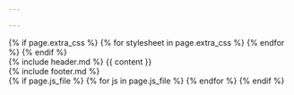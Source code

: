```yaml
---

---
```


<!DOCTYPE html>
<html lang="id">
	<head>
		<meta charset="utf-8">
		<meta name="viewport" content="width=device-width, initial-scale=1.0">
		<meta property="og:url" content="{{ site.url }}{{ page.url }}">
		<meta property="og:locale" content="id_ID">
		<meta property="og:type" content="website" />
		<meta property="og:title" content="{{ site.title }} | {{ page.title }}">
		<meta name="description" content="{{ site.description | truncate: 160 }}">
		<meta property="og:description" content="{{ site.description | truncate: 160 }}">
		<meta property="og:site.name" content="{{ site.title }}">
		<meta property="og:image" content="{{ site.url }}/assets/images/home/perumahan-subang-jaya-lestari-baru-1.jpg">
		<link rel="shortcut icon" href="{{ site.base_url }}/favicon.ico">
		<link rel="stylesheet" type="text/css" href="{{ site.base_url }}/assets/css/main.css">
		{% if page.extra_css %}
			{% for stylesheet in page.extra_css %}
				<link rel="stylesheet" type="text/css" href="{{ site.base_url }}/assets/css/{{ stylesheet }}.css">
			{% endfor %}
		{% endif %}
		<title> {{ site.title }} | {{ page.title }} </title>
	</head>
	<body>
		<div class="outer-container">
			<div class="container">
				{% include header.md %}
					{{ content }}
			</div>
			{% include footer.md %}
		</div>
		<script type="text/javascript" src="{{ site.base_url }}/assets/js/dropdown-navbar.js"></script>
		<script type="text/javascript" src="{{ site.base_url }}/assets/js/responsive-navbar.js"></script>
		{% if page.js_file %}
			{% for js in page.js_file %}
				<script type="text/javascript" src="{{ site.base_url }}/assets/js/{{ js }}.js"></script>
			{% endfor %}
		{% endif %}
	</body>
</html>